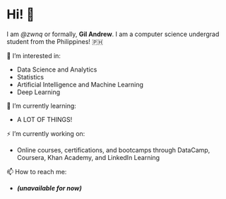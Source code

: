 # Hi! 👋 

I am *@zwnq* or formally, **Gil Andrew**. I am a computer science undergrad student from the Philippines! :philippines: 


👀 I’m interested in:

- Data Science and Analytics
- Statistics
- Artificial Intelligence and Machine Learning
- Deep Learning

🧐 I’m currently learning:

- A LOT OF THINGS!

⚡️ I’m currently working on:

- Online courses, certifications, and bootcamps through DataCamp, Coursera, Khan Academy, and LinkedIn Learning

📫 How to reach me:
- ***(unavailable for now)***
